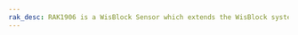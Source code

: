 ```yaml
---
rak_desc: RAK1906 is a WisBlock Sensor which extends the WisBlock system with a Bosch BME680 environment sensor. A ready to use SW library and tutorial makes it easy to build up a temperature and humidity data acquisition system.
---
```


<rk-redirect to="/Product-Categories/WisBlock/RAK1906/Overview/" />